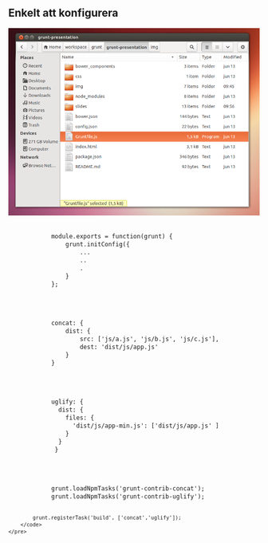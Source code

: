 <section>
	<h2>Enkelt att konfigurera</h2>
</section>
<section>
	<img src="img/gruntfile.png"/>
</section>

<section>
	<pre>
		<code data-trim contenteditable >
			module.exports = function(grunt) {
 				grunt.initConfig({
 					...
 					..
 					.
 				}
 			}; 
		</code>
	</pre>
</section>
<section>
	<pre>
		<code data-trim contenteditable >
			concat: {
				dist: {
				    src: ['js/a.js', 'js/b.js', 'js/c.js'],
				    dest: 'dist/js/app.js'
			 	}
			}
		</code>
	</pre>
</section>
<section>
	<pre>
		<code data-trim contenteditable >
			uglify: {
			  dist: {
			    files: {
			      'dist/js/app-min.js': ['dist/js/app.js' ]
			    }
			  }
			 }
		</code>
	</pre>
</section>
<section>
	<pre>
		<code  contenteditable >
			grunt.loadNpmTasks('grunt-contrib-concat');
			grunt.loadNpmTasks('grunt-contrib-uglify');

			grunt.registerTask('build', ['concat','uglify']);
		</code>
	</pre>
</section>
